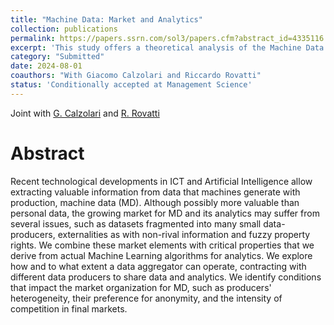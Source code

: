 ```yaml
---
title: "Machine Data: Market and Analytics"
collection: publications
permalink: https://papers.ssrn.com/sol3/papers.cfm?abstract_id=4335116
excerpt: 'This study offers a theoretical analysis of the Machine Data (MD) market, emphasizing its growing importance over personal data. It examines challenges like data fragmentation, unclear property rights, and the public good nature of MD. The analysis focuses on machine users generating data and aggregators providing MD analytics, identifying key properties—Scale, Scope, and Synergy—that influence the value of MD. The study explores various market scenarios, uncovering inefficiencies and market failures, and suggests the need for targeted policy interventions.'
category: "Submitted"
date: 2024-08-01
coauthors: "With Giacomo Calzolari and Riccardo Rovatti"
status: 'Conditionally accepted at Management Science'
---
```


Joint with [G. Calzolari](https://sites.google.com/view/giacomo-calzolari) and [R. Rovatti](https://www.unibo.it/sitoweb/riccardo.rovatti)

Abstract
=========

Recent technological developments in ICT and Artificial Intelligence allow extracting valuable information from data that machines generate with production, machine data (MD). Although possibly more valuable than personal data, the growing market for MD and its analytics may suffer from several issues, such as datasets fragmented into many small data-producers, externalities as with non-rival information and fuzzy property rights. We combine these market elements with critical properties that we derive from actual Machine Learning algorithms for analytics. We explore how and to what extent a data aggregator can operate, contracting with different data producers to share data and analytics. We identify conditions that impact the market organization for MD, such as producers' heterogeneity, their preference for anonymity, and the intensity of competition in final markets. 